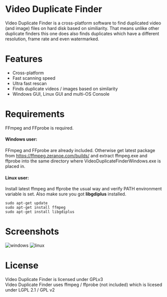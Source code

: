 # Video Duplicate Finder
Video Duplicate Finder is a cross-platform software to find duplicated video (and image) files on hard disk based on similiarity. That means unlike other duplicate finders this one does also finds duplicates which have a different resolution, frame rate and even watermarked.

# Features
- Cross-platform
- Fast scanning speed
- Ultra fast rescan
- Finds duplicate videos / images based on similarity
- Windows GUI, Linux GUI and multi-OS Console

# Requirements
FFmpeg and FFprobe is required.

#### Windows user:
FFmpeg and FFprobe are already included. Otherwise get latest package from https://ffmpeg.zeranoe.com/builds/ and extract ffmpeg.exe and ffprobe into the same directory where VideoDuplicateFinderWindows.exe is placed in.

#### Linux user:
Install latest ffmpeg and ffprobe the usual way and verify PATH environment variable is set. Also make sure you got **libgdiplus** installed.

```
sudo apt-get update
sudo apt-get install ffmpeg
sudo apt-get install libgdiplus
```

# Screenshots
![windows](https://user-images.githubusercontent.com/46010672/50975469-97e5d900-14e5-11e9-9aba-5a843546ac2c.jpg)
![linux](https://user-images.githubusercontent.com/46010672/50975476-9e745080-14e5-11e9-8332-b0ac816458f4.jpg)


# License
Video Duplicate Finder is licensed under GPLv3  
Video Duplicate Finder uses ffmpeg / ffprobe (not included) which is licesed under LGPL 2.1 / GPL v2
